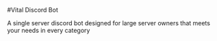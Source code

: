 #Vital Discord Bot

A single server discord bot designed for large server owners that meets your needs in every category
